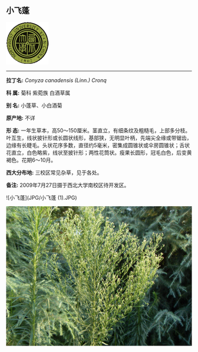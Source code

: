 ## 小飞蓬

![西北大学校园网络植物志](JPG/nwu.gif)

---

**拉丁名:**  _Conyza canadensis (Linn.) Cronq_

**科 属:** 菊科 紫菀族 白酒草属

**别 名:** 小蓬草、小白酒菊

**原产地:** 不详

**形  态:** 一年生草本，高50～150厘米。茎直立，有细条纹及粗糙毛，上部多分枝。叶互生，线状披针形或长圆状线形，基部狭，无明显叶柄，先端尖全缘或带锯齿，边缘有长睫毛。头状花序多数，直径约5毫米，密集成圆锥状或伞房圆锥状；舌状花直立，白色略紫，线状至披针形；两性花筒状。瘦果长圆形，冠毛白色，后变黄褐色。花期6～10月。

**西大分布地:** 三校区常见杂草，见于各处。

**备注:** 2009年7月27日摄于西北大学南校区待开发区。

![小飞蓬](JPG/小飞蓬 (1).JPG) 

![小飞蓬](JPG/小飞蓬.JPG) 

